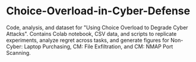# Choice-Overload-in-Cyber-Defense
Code, analysis, and dataset for "Using Choice Overload to Degrade Cyber Attacks". Contains Colab notebook, CSV data, and scripts to replicate experiments, analyze regret across tasks, and generate figures for Non-Cyber: Laptop Purchasing, CM: File Exfiltration, and CM: NMAP Port Scanning.
